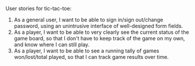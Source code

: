 User stories for tic-tac-toe:

1. As a general user, I want to be able to sign in/sign out/change password, using an unintrusive interface of well-designed form fields.
2. As a player, I want to be able to very clearly see the current status of the game board, so that I don't have to keep track of the game on my own, and know where I can still play.
3. As a player, I want to be able to see a running tally of games won/lost/total played, so that I can track game results over time.
